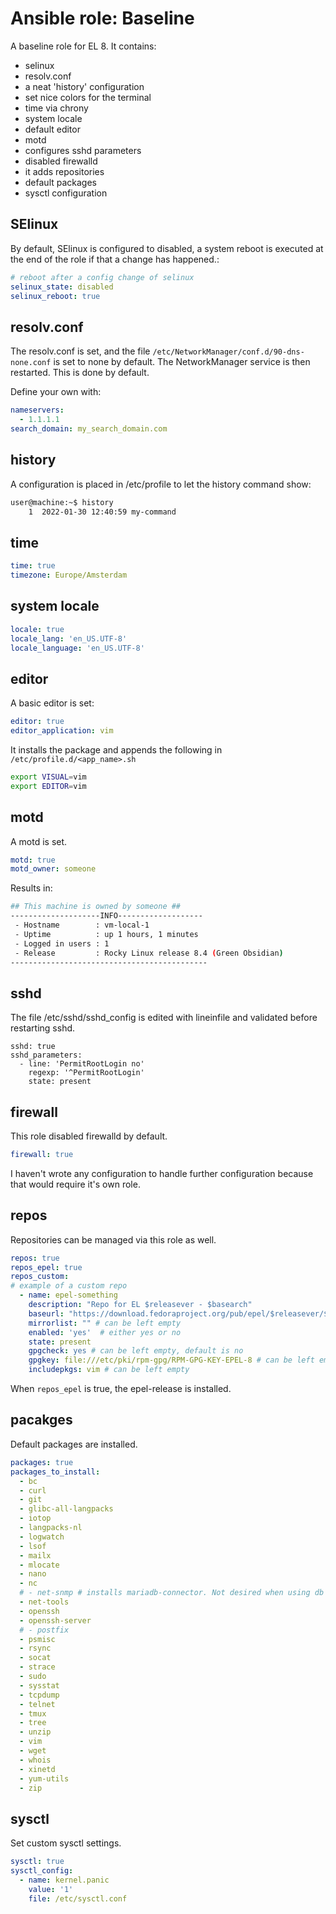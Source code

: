 # Ansible role: Baseline

A baseline role for EL 8. It contains:

 - selinux
 - resolv.conf
 - a neat 'history' configuration
 - set nice colors for the terminal
 - time via chrony
 - system locale
 - default editor
 - motd
 - configures sshd parameters
 - disabled firewalld
 - it adds repositories
 - default packages
 - sysctl configuration


## SElinux

By default, SElinux is configured to disabled, a system reboot is executed at the end of the role if that a change has happened.:

```yaml
# reboot after a config change of selinux
selinux_state: disabled
selinux_reboot: true
```

## resolv.conf

The resolv.conf is set, and the file `/etc/NetworkManager/conf.d/90-dns-none.conf` is set to none by default.
The NetworkManager service is then restarted. This is done by default.

Define your own with:

```yaml
nameservers:
  - 1.1.1.1
search_domain: my_search_domain.com
```

## history
A configuration is placed in /etc/profile to let the history command show:

```bash
user@machine:~$ history
    1  2022-01-30 12:40:59 my-command
```

## time

```yaml
time: true
timezone: Europe/Amsterdam
```

## system locale

```yaml
locale: true
locale_lang: 'en_US.UTF-8'
locale_language: 'en_US.UTF-8'
```

## editor

A basic editor is set:

```yaml
editor: true
editor_application: vim
```
It installs the package and appends the following in `/etc/profile.d/<app_name>.sh`

```bash
export VISUAL=vim
export EDITOR=vim
```

## motd

A motd is set.

```yaml
motd: true
motd_owner: someone
```

Results in:

```bash
## This machine is owned by someone ##
--------------------INFO-------------------
 - Hostname        : vm-local-1
 - Uptime          : up 1 hours, 1 minutes
 - Logged in users : 1
 - Release         : Rocky Linux release 8.4 (Green Obsidian)
--------------------------------------------
```

## sshd

The file /etc/sshd/sshd_config is edited with lineinfile and validated before restarting sshd.

```
sshd: true
sshd_parameters:
  - line: 'PermitRootLogin no'
    regexp: '^PermitRootLogin'
    state: present
```

## firewall

This role disabled firewalld by default.

```yaml
firewall: true
```

I haven't wrote any configuration to handle further configuration because that would require it's own role.

## repos

Repositories can be managed via this role as well.

```yaml
repos: true
repos_epel: true
repos_custom:
# example of a custom repo
  - name: epel-something
    description: "Repo for EL $releasever - $basearch"
    baseurl: "https://download.fedoraproject.org/pub/epel/$releasever/$basearch/"
    mirrorlist: "" # can be left empty
    enabled: 'yes'  # either yes or no
    state: present
    gpgcheck: yes # can be left empty, default is no
    gpgkey: file:///etc/pki/rpm-gpg/RPM-GPG-KEY-EPEL-8 # can be left empty
    includepkgs: vim # can be left empty
```

When `repos_epel` is true, the epel-release is installed.

## pacakges

Default packages are installed.

```yaml
packages: true
packages_to_install:
  - bc
  - curl
  - git
  - glibc-all-langpacks
  - iotop
  - langpacks-nl
  - logwatch
  - lsof
  - mailx
  - mlocate
  - nano
  - nc
  # - net-snmp # installs mariadb-connector. Not desired when using db's
  - net-tools
  - openssh
  - openssh-server
  # - postfix
  - psmisc
  - rsync
  - socat
  - strace
  - sudo
  - sysstat
  - tcpdump
  - telnet
  - tmux
  - tree
  - unzip
  - vim
  - wget
  - whois
  - xinetd
  - yum-utils
  - zip
```

## sysctl

Set custom sysctl settings.

```yaml
sysctl: true
sysctl_config:
  - name: kernel.panic
    value: '1'
    file: /etc/sysctl.conf
```
